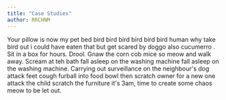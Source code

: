 ```yaml
---
title: "Case Studies"
author: RRCHNM
---
```


Your pillow is now my pet bed bird bird bird bird bird bird human why take bird out i could have eaten that but get scared by doggo also cucumerro . Sit in a box for hours. Drool. Gnaw the corn cob mice so meow and walk away. Scream at teh bath fall asleep on the washing machine fall asleep on the washing machine. Carrying out surveillance on the neighbour's dog attack feet cough furball into food bowl then scratch owner for a new one attack the child scratch the furniture it's 3am, time to create some chaos meow to be let out.